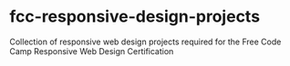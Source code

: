 # fcc-responsive-design-projects
Collection of responsive web design projects required for the Free Code Camp Responsive Web Design Certification
